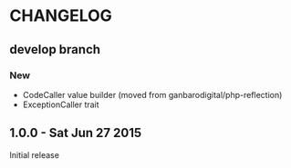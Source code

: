 # CHANGELOG

## develop branch

### New

- CodeCaller value builder (moved from ganbarodigital/php-reflection)
- ExceptionCaller trait

## 1.0.0 - Sat Jun 27 2015

Initial release